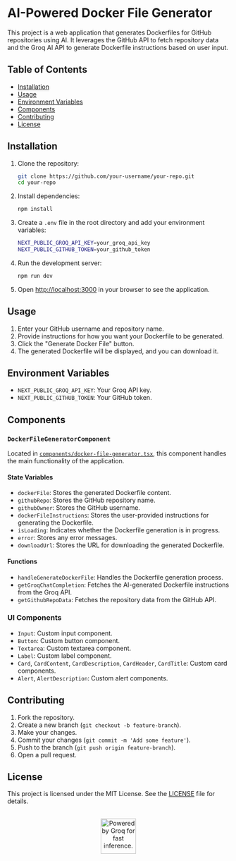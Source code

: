 # AI-Powered Docker File Generator

This project is a web application that generates Dockerfiles for GitHub repositories using AI. It leverages the GitHub API to fetch repository data and the Groq AI API to generate Dockerfile instructions based on user input.

## Table of Contents

- [Installation](#installation)
- [Usage](#usage)
- [Environment Variables](#environment-variables)
- [Components](#components)
- [Contributing](#contributing)
- [License](#license)

## Installation

1. Clone the repository:

    ```sh
    git clone https://github.com/your-username/your-repo.git
    cd your-repo
    ```

2. Install dependencies:

    ```sh
    npm install
    ```

3. Create a `.env` file in the root directory and add your environment variables:

    ```sh
    NEXT_PUBLIC_GROQ_API_KEY=your_groq_api_key
    NEXT_PUBLIC_GITHUB_TOKEN=your_github_token
    ```

4. Run the development server:

    ```sh
    npm run dev
    ```

5. Open [http://localhost:3000](http://localhost:3000) in your browser to see the application.

## Usage

1. Enter your GitHub username and repository name.
2. Provide instructions for how you want your Dockerfile to be generated.
3. Click the "Generate Docker File" button.
4. The generated Dockerfile will be displayed, and you can download it.

## Environment Variables

- `NEXT_PUBLIC_GROQ_API_KEY`: Your Groq API key.
- `NEXT_PUBLIC_GITHUB_TOKEN`: Your GitHub token.

## Components

### `DockerFileGeneratorComponent`

Located in [`components/docker-file-generator.tsx`](components/docker-file-generator.tsx), this component handles the main functionality of the application.

#### State Variables

- `dockerFile`: Stores the generated Dockerfile content.
- `githubRepo`: Stores the GitHub repository name.
- `githubOwner`: Stores the GitHub username.
- `dockerFileInstructions`: Stores the user-provided instructions for generating the Dockerfile.
- `isLoading`: Indicates whether the Dockerfile generation is in progress.
- `error`: Stores any error messages.
- `downloadUrl`: Stores the URL for downloading the generated Dockerfile.

#### Functions

- `handleGenerateDockerFile`: Handles the Dockerfile generation process.
- `getGroqChatCompletion`: Fetches the AI-generated Dockerfile instructions from the Groq API.
- `getGithubRepoData`: Fetches the repository data from the GitHub API.

### UI Components

- `Input`: Custom input component.
- `Button`: Custom button component.
- `Textarea`: Custom textarea component.
- `Label`: Custom label component.
- `Card`, `CardContent`, `CardDescription`, `CardHeader`, `CardTitle`: Custom card components.
- `Alert`, `AlertDescription`: Custom alert components.

## Contributing

1. Fork the repository.
2. Create a new branch (`git checkout -b feature-branch`).
3. Make your changes.
4. Commit your changes (`git commit -m 'Add some feature'`).
5. Push to the branch (`git push origin feature-branch`).
6. Open a pull request.

## License

This project is licensed under the MIT License. See the [LICENSE](LICENSE) file for details.

<br>
<div align="center">
<a href="https://groq.com" target="_blank" rel="noopener noreferrer">
  <img
    height="80px"
    src="https://groq.com/wp-content/uploads/2024/03/PBG-mark1-color.svg"
    alt="Powered by Groq for fast inference."
  />
</a>
</div>
